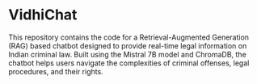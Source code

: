 # VidhiChat
This repository contains the code for a Retrieval-Augmented Generation (RAG) based chatbot designed to provide real-time legal information on Indian criminal law. Built using the Mistral 7B model and ChromaDB, the chatbot helps users navigate the complexities of criminal offenses, legal procedures, and their rights.
